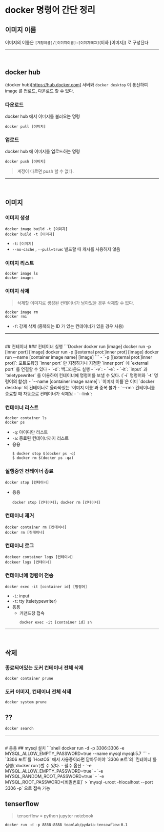 # docker 명령어 간단 정리
## 이미지 이름
이미지의 이름은 `[계정이름]/[이미지이름]:[이미지태그]`(이하 [이미지]) 로 구성된다

---
<br>

## docker hub
(docker hub)[https://hub.docker.com] 서버와 `docker desktop` 이 통신하여 image 를 업로드, 다운로드 할 수 있다.
### 다운로드
docker hub 에서 이미지를 불러오는 명령
```Shell
docker pull [이미지]
```

### 업로드
docker hub 에 이미지를 업로드하는 명령
```shell
docker push [이미지]
```
> 계정이 다르면 push 할 수 없다.

---
<br>

## 이미지
### 이미지 생성
```shell
docker image build -t [이미지]
docker build -t [이미지]
```
- `-t`: `[이미지]`
- `--no-cache` , `--pull=true`: 빌드할 때 캐시를 사용하지 않음
### 이미지 리스트
```shell
docker image ls
docker images
```
### 이미지 삭제
> 삭제할 이미지로 생성된 컨테이너가 남아있을 경우 삭제할 수 없다.
```shell
docker image rm
docker rmi
```
- `-f`: 강제 삭제 (중복되는 ID 가 있는 컨테이너가 있을 경우 사용)

---
<br>
## 컨테이너
### 컨테이너 실행
```Docker
docker run [image]
docker run -p [inner port] [image]
docker run -p [[external prot:]inner prot] [image]
docker run --name [container image name] [image]
```
- `-p [[external prot:]inner prot]`: 포트포워딩 `inner port` 만 지정하거나 지정한 `inner port` 에 `external port` 를 연결할 수 있다
- `-d`: 백그라운드 실행
- `-v`: 
- `-e`: 
- `-it`: `input` 과 `teletypewriter` 를 이용하여 컨테이너에 명령어를 보낼 수 있다. (`-i` 명령어와 `-t` 명령어의 합성)
- `--name [container image name]`: `이미지 이름`은 이미 `docker desktop` 의 컨테이너로 올라와있는 `이미지 이름`과 중복 불가
- `--rm`: 컨테이너를 종료할 때 자동으로 컨테이너가 삭제됨
- `--link`: 

### 컨테이너 리스트
```shell
docker container ls
docker ps
```
- `-q`: 아이디만 리스트
- `-a`: 종료된 컨테이너까지 리스트
- 응용
    ```shell
    $ docker stop $(docker ps -q)
    $ docker rm $(docker ps -qa)
    ```
### 실행중인 컨테이너 종료
```shell
docker stop [컨테이너]
```
- 응용 
    ```shell
    docker stop [컨테이너]; docker rm [컨테이너]
    ```
### 컨테이너 제거
```Shell
docker container rm [컨테이너]
docker rm [컨테이너]
```
### 컨테이너 로그
```shell
dockeer container logs [컨테이너]
dockeer logs [컨테이너]
```

### 컨테이너에 명령어 전송
```shell
docker exec -it [container id] [명령어]
```
- `-i`: input
- `-t`: tty (teletypewriter)
- 응용
    - 커맨드창 접속
        ```shell
        docker exec -it [container id] sh
        ```

---
<br>

## 삭제
    
### 종료되어있는 도커 컨테이너 전체 삭제
```shell
docker container prune
```
### 도커 이미지, 컨테이너 전체 삭제
```shell
docker system prune
```
## ??
```shell
docker search
```

---
<br>
# 응용
## mysql 설치
```shell
docker run -d -p 3306:3306 -e MYSQL_ALLOW_EMPTY_PASSWORD=true --name mysql mysql:5.7
```
- `3306 포트`를 `HostOS` 에서 사용중이라면 닫아두어야 `3306 포트`의 `컨테이너`를 실행(`docker run`)할 수 있다.
- 필수 옵션
    - `-e MYSQL_ALLOW_EMPTY_PASSWORD=true`
    - `-e MYSQL_RANDOM_ROOT_PASSWORD=true`
    - `-e MYSQL_ROOT_PASSWORD=[비밀번호]`
> `mysql -uroot -hlocalhost --port 3306 -p` 으로 접속 가능

## tenserflow
> tenserflow = python jupyter notebook
```shell
docker run -d -p 8888:8888 teamlab/pydata-tensowflow:0.1
```